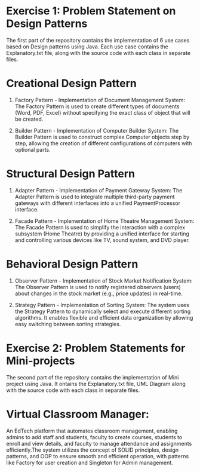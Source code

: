 # Exercise 1: Problem Statement on Design Patterns
The first part of the repository contains the implementation of 6 use cases based on Design patterns using Java. Each use case contains the Explanatory.txt file, along with the source code with each class in separate files.

# Creational Design Pattern

1. Factory Pattern - Implementation of Document Management System: The Factory Pattern is used to create different types of documents (Word, PDF, Excel) without specifying the exact class of object that will be created.

2. Builder Pattern - Implementation of Computer Builder System: The Builder Pattern is used to construct complex Computer objects step by step, allowing the creation of different configurations of computers with optional parts.

# Structural Design Pattern

1. Adapter Pattern - Implementation of Payment Gateway System: The Adapter Pattern is used to integrate multiple third-party payment gateways with different interfaces into a unified PaymentProcessor interface.

2. Facade Pattern - Implementation of Home Theatre Management System: The Facade Pattern is used to simplify the interaction with a complex subsystem (Home Theatre) by providing a unified interface for starting and controlling various devices like TV, sound system, and DVD player.

# Behavioral Design Pattern

1. Observer Pattern - Implementation of Stock Market Notification System: The Observer Pattern is used to notify registered observers (users) about changes in the stock market (e.g., price updates) in real-time.

2. Strategy Pattern - Implementation of Sorting System: The system uses the Strategy Pattern to dynamically select and execute different sorting algorithms. It enables flexible and efficient data organization by allowing easy switching between sorting strategies.

# Exercise 2: Problem Statements for Mini-projects
The second part of the repository contains the implementation of Mini project using Java. It ontains the Explanatory.txt file, UML Diagram along with the source code with each class in separate files.

# Virtual Classroom Manager: 
An EdTech platform that automates classroom management, enabling admins to add staff and students, faculty to create courses, students to enroll and view details, and faculty to manage attendance and assignments efficiently.The system utilizes the concept of SOLID principles, design patterns, and OOP to ensure smooth and efficient operation, with patterns like Factory for user creation and Singleton for Admin management.
